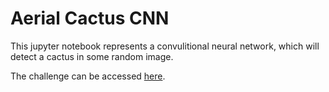 # Aerial Cactus CNN

This jupyter notebook represents a convulitional neural network, which will detect a cactus in some random image.

The challenge can be accessed [here](https://www.kaggle.com/c/aerial-cactus-identification).

